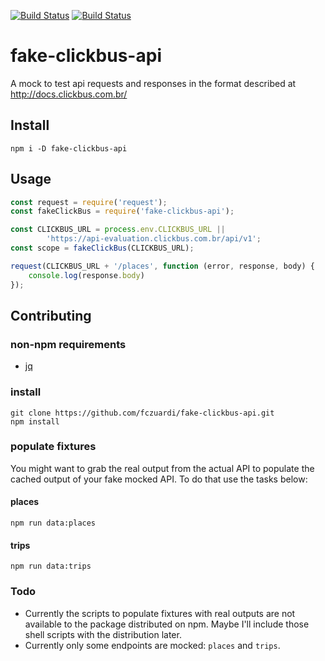[![Build Status](https://travis-ci.org/fczuardi/fake-clickbus-api.svg?branch=master)](https://travis-ci.org/fczuardi/fake-clickbus-api)
[![Build Status](https://semaphoreci.com/api/v1/fczuardi/fake-clickbus-api/branches/master/badge.svg)](https://semaphoreci.com/fczuardi/fake-clickbus-api)

# fake-clickbus-api
A mock to test api requests and responses in the format described at http://docs.clickbus.com.br/

## Install
```shell
npm i -D fake-clickbus-api
```

## Usage

```javascript
const request = require('request');
const fakeClickBus = require('fake-clickbus-api');

const CLICKBUS_URL = process.env.CLICKBUS_URL ||
        'https://api-evaluation.clickbus.com.br/api/v1';
const scope = fakeClickBus(CLICKBUS_URL);

request(CLICKBUS_URL + '/places', function (error, response, body) {
    console.log(response.body)
});

```

## Contributing

### non-npm requirements

- [jq][jq]

### install

```shell
git clone https://github.com/fczuardi/fake-clickbus-api.git
npm install
```

### populate fixtures

You might want to grab the real output from the actual API to populate the
cached output of your fake mocked API. To do that use the tasks below:

#### places

```
npm run data:places
```

#### trips

```
npm run data:trips
```

### Todo

- Currently the scripts to populate fixtures with real outputs are not available
to the package distributed on npm. Maybe I'll include those shell scripts with
the distribution later.
- Currently only some endpoints are mocked: ```places``` and ```trips```.

[jq]: https://stedolan.github.io/jq/
